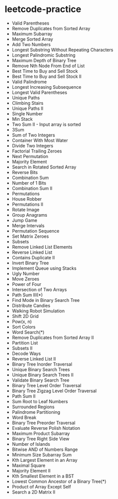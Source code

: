 # leetcode-practice
* Valid Parentheses
* Remove Duplicates from Sorted Array
* Maximum Subarray
* Merge Sorted Array
* Add Two Numbers
* Longest Substring Without Repeating Characters
* Longest Palindromic Substring
* Maximum Depth of Binary Tree
* Remove Nth Node From End of List
* Best Time to Buy and Sell Stock
* Best Time to Buy and Sell Stock II
* Valid Palindrome
* Longest Increasing Subsequence
* Longest Valid Parentheses
* Unique Paths
* Climbing Stairs
* Unique Paths II
* Single Number
* Min Stack
* Two Sum II - Input array is sorted
* 3Sum
* Sum of Two Integers
* Container With Most Water
* Divide Two Integers
* Factorial Trailing Zeroes
* Next Permutation
* Majority Element
* Search in Rotated Sorted Array
* Reverse Bits
* Combination Sum
* Number of 1 Bits
* Combination Sum II
* Permutations
* House Robber
* Permutations II
* Rotate Image
* Group Anagrams 
* Jump Game
* Merge Intervals
* Permutation Sequence
* Set Matrix Zeroes
* Subsets
* Remove Linked List Elements
* Reverse Linked List
* Contains Duplicate II
* Invert Binary Tree
* Implement Queue using Stacks
* Ugly Number
* Move Zeroes
* Power of Four
* Intersection of Two Arrays
* Path Sum III(*)
* Find Mode in Binary Search Tree
* Distribute Candies
* Walking Robot Simulation
* Shift 2D Grid
* Pow(x, n)
* Sort Colors
* Word Search(*)
* Remove Duplicates from Sorted Array II
* Partition List
* Subsets II
* Decode Ways
* Reverse Linked List II
* Binary Tree Inorder Traversal
* Unique Binary Search Trees
* Unique Binary Search Trees II
* Validate Binary Search Tree
* Binary Tree Level Order Traversal
* Binary Tree Zigzag Level Order Traversal
* Path Sum II
* Sum Root to Leaf Numbers
* Surrounded Regions
* Palindrome Partitioning
* Word Break
* Binary Tree Preorder Traversal
* Evaluate Reverse Polish Notation
* Maximum Product Subarray
* Binary Tree Right Side View
* Number of Islands
* Bitwise AND of Numbers Range
* Minimum Size Subarray Sum
* Kth Largest Element in an Array
* Maximal Square
* Majority Element II
* Kth Smallest Element in a BST
* Lowest Common Ancestor of a Binary Tree(*)
* Product of Array Except Self
* Search a 2D Matrix II